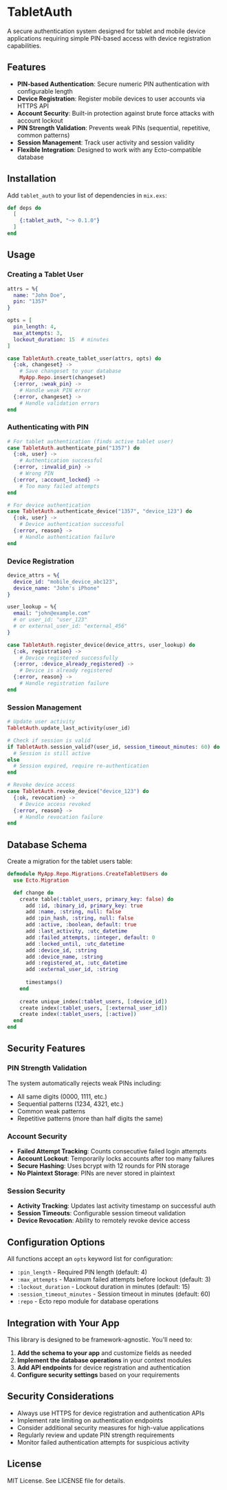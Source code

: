 # TabletAuth

A secure authentication system designed for tablet and mobile device applications requiring simple PIN-based access with device registration capabilities.

## Features

- **PIN-based Authentication**: Secure numeric PIN authentication with configurable length
- **Device Registration**: Register mobile devices to user accounts via HTTPS API
- **Account Security**: Built-in protection against brute force attacks with account lockout
- **PIN Strength Validation**: Prevents weak PINs (sequential, repetitive, common patterns)
- **Session Management**: Track user activity and session validity
- **Flexible Integration**: Designed to work with any Ecto-compatible database

## Installation

Add `tablet_auth` to your list of dependencies in `mix.exs`:

```elixir
def deps do
  [
    {:tablet_auth, "~> 0.1.0"}
  ]
end
```

## Usage

### Creating a Tablet User

```elixir
attrs = %{
  name: "John Doe",
  pin: "1357"
}

opts = [
  pin_length: 4,
  max_attempts: 3,
  lockout_duration: 15  # minutes
]

case TabletAuth.create_tablet_user(attrs, opts) do
  {:ok, changeset} -> 
    # Save changeset to your database
    MyApp.Repo.insert(changeset)
  {:error, :weak_pin} -> 
    # Handle weak PIN error
  {:error, changeset} -> 
    # Handle validation errors
end
```

### Authenticating with PIN

```elixir
# For tablet authentication (finds active tablet user)
case TabletAuth.authenticate_pin("1357") do
  {:ok, user} -> 
    # Authentication successful
  {:error, :invalid_pin} -> 
    # Wrong PIN
  {:error, :account_locked} -> 
    # Too many failed attempts
end

# For device authentication
case TabletAuth.authenticate_device("1357", "device_123") do
  {:ok, user} -> 
    # Device authentication successful
  {:error, reason} -> 
    # Handle authentication failure
end
```

### Device Registration

```elixir
device_attrs = %{
  device_id: "mobile_device_abc123",
  device_name: "John's iPhone"
}

user_lookup = %{
  email: "john@example.com"
  # or user_id: "user_123"
  # or external_user_id: "external_456"
}

case TabletAuth.register_device(device_attrs, user_lookup) do
  {:ok, registration} -> 
    # Device registered successfully
  {:error, :device_already_registered} -> 
    # Device is already registered
  {:error, reason} -> 
    # Handle registration failure
end
```

### Session Management

```elixir
# Update user activity
TabletAuth.update_last_activity(user_id)

# Check if session is valid
if TabletAuth.session_valid?(user_id, session_timeout_minutes: 60) do
  # Session is still active
else
  # Session expired, require re-authentication
end

# Revoke device access
case TabletAuth.revoke_device("device_123") do
  {:ok, revocation} -> 
    # Device access revoked
  {:error, reason} -> 
    # Handle revocation failure
end
```

## Database Schema

Create a migration for the tablet users table:

```elixir
defmodule MyApp.Repo.Migrations.CreateTabletUsers do
  use Ecto.Migration

  def change do
    create table(:tablet_users, primary_key: false) do
      add :id, :binary_id, primary_key: true
      add :name, :string, null: false
      add :pin_hash, :string, null: false
      add :active, :boolean, default: true
      add :last_activity, :utc_datetime
      add :failed_attempts, :integer, default: 0
      add :locked_until, :utc_datetime
      add :device_id, :string
      add :device_name, :string
      add :registered_at, :utc_datetime
      add :external_user_id, :string
      
      timestamps()
    end
    
    create unique_index(:tablet_users, [:device_id])
    create index(:tablet_users, [:external_user_id])
    create index(:tablet_users, [:active])
  end
end
```

## Security Features

### PIN Strength Validation

The system automatically rejects weak PINs including:
- All same digits (0000, 1111, etc.)
- Sequential patterns (1234, 4321, etc.)
- Common weak patterns
- Repetitive patterns (more than half digits the same)

### Account Security

- **Failed Attempt Tracking**: Counts consecutive failed login attempts
- **Account Lockout**: Temporarily locks accounts after too many failures
- **Secure Hashing**: Uses bcrypt with 12 rounds for PIN storage
- **No Plaintext Storage**: PINs are never stored in plaintext

### Session Security

- **Activity Tracking**: Updates last activity timestamp on successful auth
- **Session Timeouts**: Configurable session timeout validation
- **Device Revocation**: Ability to remotely revoke device access

## Configuration Options

All functions accept an `opts` keyword list for configuration:

- `:pin_length` - Required PIN length (default: 4)
- `:max_attempts` - Maximum failed attempts before lockout (default: 3)
- `:lockout_duration` - Lockout duration in minutes (default: 15)
- `:session_timeout_minutes` - Session timeout in minutes (default: 60)
- `:repo` - Ecto repo module for database operations

## Integration with Your App

This library is designed to be framework-agnostic. You'll need to:

1. **Add the schema to your app** and customize fields as needed
2. **Implement the database operations** in your context modules
3. **Add API endpoints** for device registration and authentication
4. **Configure security settings** based on your requirements

## Security Considerations

- Always use HTTPS for device registration and authentication APIs
- Implement rate limiting on authentication endpoints
- Consider additional security measures for high-value applications
- Regularly review and update PIN strength requirements
- Monitor failed authentication attempts for suspicious activity

## License

MIT License. See LICENSE file for details.